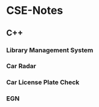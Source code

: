 # CSE-Notes
## C++ 
### Library Management System 

### Car Radar 

### Car License Plate Check

### EGN

### 
